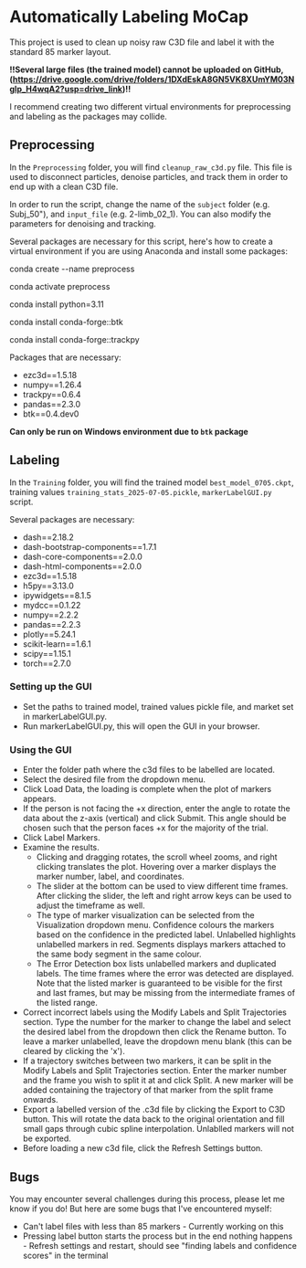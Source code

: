 # Automatically Labeling MoCap 
This project is used to clean up noisy raw C3D file and label it with the standard 85 marker layout. 

**!!Several large files (the trained model) cannot be uploaded on GitHub, (https://drive.google.com/drive/folders/1DXdEskA8GN5VK8XUmYM03Nglp_H4wqA2?usp=drive_link)!!**

I recommend creating two different virtual environments for preprocessing and labeling as the packages may collide. 

## Preprocessing 
In the `Preprocessing` folder, you will find `cleanup_raw_c3d.py` file. This file is used to disconnect particles, denoise particles, and track them in order to end up with a clean C3D file. 

In order to run the script, change the name of the `subject` folder (e.g. Subj_50"), and `input_file` (e.g. 2-limb_02_1). 
You can also modify the parameters for denoising and tracking. 

Several packages are necessary for this script, here's how to create a virtual environment if you are using Anaconda and install some packages:

conda create --name preprocess

conda activate preprocess

conda install python=3.11

conda install conda-forge::btk

conda install conda-forge::trackpy

Packages that are necessary:
* ezc3d==1.5.18
* numpy==1.26.4
* trackpy==0.6.4
* pandas==2.3.0
* btk==0.4.dev0
  
**Can only be run on Windows environment due to `btk` package**

## Labeling 
In the `Training` folder, you will find the trained model `best_model_0705.ckpt`, training values `training_stats_2025-07-05.pickle`, `markerLabelGUI.py` script.

Several packages are necessary: 
* dash==2.18.2
* dash-bootstrap-components==1.7.1
* dash-core-components==2.0.0
* dash-html-components==2.0.0
* ezc3d==1.5.18
* h5py==3.13.0
* ipywidgets==8.1.5
* mydcc==0.1.22
* numpy==2.2.2
* pandas==2.2.3
* plotly==5.24.1
* scikit-learn==1.6.1
* scipy==1.15.1
* torch==2.7.0

### Setting up the GUI
* Set the paths to trained model, trained values pickle file, and market set in markerLabelGUI.py.
* Run markerLabelGUI.py, this will open the GUI in your browser.

### Using the GUI
* Enter the folder path where the c3d files to be labelled are located.
* Select the desired file from the dropdown menu.
* Click Load Data, the loading is complete when the plot of markers appears.
* If the person is not facing the +x direction, enter the angle to rotate the data about the z-axis (vertical) and click Submit. This angle should be chosen such that the person faces +x for the majority of the trial.
* Click Label Markers.
* Examine the results.
  * Clicking and dragging rotates, the scroll wheel zooms, and right clicking translates the plot. Hovering over a marker displays the marker number, label, and coordinates.
  * The slider at the bottom can be used to view different time frames. After clicking the slider, the left and right arrow keys can be used to adjust the timeframe as well.
  * The type of marker visualization can be selected from the Visualization dropdown menu. Confidence colours the markers based on the confidence in the predicted label. Unlabelled highlights unlabelled markers in red. Segments displays markers attached to the same body segment in the same colour.
  * The Error Detection box lists unlabelled markers and duplicated labels. The time frames where the error was detected are displayed. Note that the listed marker is guaranteed to be visible for the first and last frames, but may be missing from the intermediate frames of the listed range.
* Correct incorrect labels using the Modify Labels and Split Trajectories section. Type the number for the marker to change the label and select the desired label from the dropdown then click the Rename button. To leave a marker unlabelled, leave the dropdown menu blank (this can be cleared by clicking the 'x').
* If a trajectory switches between two markers, it can be split in the Modify Labels and Split Trajectories section. Enter the marker number and the frame you wish to split it at and click Split. A new marker will be added containing the trajectory of that marker from the split frame onwards.
* Export a labelled version of the .c3d file by clicking the Export to C3D button. This will rotate the data back to the original orientation and fill small gaps through cubic spline interpolation. Unlablled markers will not be exported.
* Before loading a new c3d file, click the Refresh Settings button.

## Bugs
You may encounter several challenges during this process, please let me know if you do! But here are some bugs that I've encountered myself: 
* Can't label files with less than 85 markers - Currently working on this
* Pressing label button starts the process but in the end nothing happens - Refresh settings and restart, should see "finding labels and confidence scores" in the terminal
  
